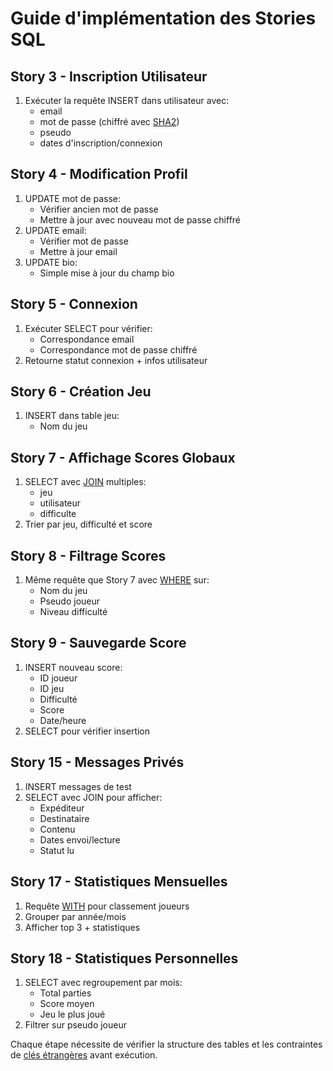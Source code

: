 # Guide d'implémentation des Stories SQL

## Story 3 - Inscription Utilisateur
1. Exécuter la requête INSERT dans utilisateur avec:
   - email 
   - mot de passe (chiffré avec [SHA2](https://fr.wikipedia.org/wiki/SHA-2))
   - pseudo
   - dates d'inscription/connexion

## Story 4 - Modification Profil
1. UPDATE mot de passe:
   - Vérifier ancien mot de passe
   - Mettre à jour avec nouveau mot de passe chiffré
2. UPDATE email:
   - Vérifier mot de passe
   - Mettre à jour email
3. UPDATE bio:
   - Simple mise à jour du champ bio

## Story 5 - Connexion
1. Exécuter SELECT pour vérifier:
   - Correspondance email
   - Correspondance mot de passe chiffré
2. Retourne statut connexion + infos utilisateur

## Story 6 - Création Jeu
1. INSERT dans table jeu:
   - Nom du jeu

## Story 7 - Affichage Scores Globaux
1. SELECT avec [JOIN](https://www.w3schools.com/sql/sql_join.asp) multiples:
   - jeu
   - utilisateur 
   - difficulte
2. Trier par jeu, difficulté et score

## Story 8 - Filtrage Scores  
1. Même requête que Story 7 avec [WHERE](https://www.w3schools.com/sql/sql_where.asp) sur:
   - Nom du jeu
   - Pseudo joueur  
   - Niveau difficulté

## Story 9 - Sauvegarde Score
1. INSERT nouveau score:
   - ID joueur
   - ID jeu
   - Difficulté
   - Score
   - Date/heure
2. SELECT pour vérifier insertion

## Story 15 - Messages Privés
1. INSERT messages de test
2. SELECT avec JOIN pour afficher:
   - Expéditeur
   - Destinataire  
   - Contenu
   - Dates envoi/lecture
   - Statut lu

## Story 17 - Statistiques Mensuelles
1. Requête [WITH](https://dev.mysql.com/doc/refman/8.0/en/with.html) pour classement joueurs
2. Grouper par année/mois
3. Afficher top 3 + statistiques

## Story 18 - Statistiques Personnelles
1. SELECT avec regroupement par mois:
   - Total parties
   - Score moyen 
   - Jeu le plus joué
2. Filtrer sur pseudo joueur

Chaque étape nécessite de vérifier la structure des tables et les contraintes de [clés étrangères](https://www.w3schools.com/sql/sql_foreignkey.asp) avant exécution.
